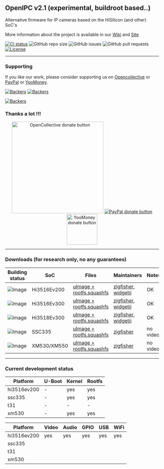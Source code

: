 ## OpenIPC v2.1 (experimental, buildroot based..)

Alternative firmware for IP cameras based on the HiSilicon (and other) SoC's

More information about the project is available in our [Wiki](https://github.com/OpenIPC/openipc-2.1/wiki) and [Site](https://openipc.org)

[![CI status](https://img.shields.io/github/downloads/OpenIPC/openipc-2.1/total.svg)](https://github.com/OpenIPC/openipc-2.1/releases)
![GitHub repo size](https://img.shields.io/github/repo-size/OpenIPC/openipc-2.1)
![GitHub issues](https://img.shields.io/github/issues/OpenIPC/openipc-2.1)
![GitHub pull requests](https://img.shields.io/github/issues-pr/OpenIPC/openipc-2.1)
[![License](https://img.shields.io/github/license/OpenIPC/openipc-2.1)](https://opensource.org/licenses/MIT)

-----

### Supporting

If you like our work, please consider supporting us on [Opencollective](https://opencollective.com/openipc/contribute/backer-14335/checkout) or [PayPal](https://www.paypal.com/donate/?hosted_button_id=C6F7UJLA58MBS) or [YooMoney](https://openipc.org/donation/yoomoney.html). 

[![Backers](https://opencollective.com/openipc/tiers/backer/badge.svg?label=backer&color=brightgreen)](https://opencollective.com/openipc)
[![Backers](https://opencollective.com/openipc/tiers/badge.svg)](https://opencollective.com/openipc)

[![Backers](https://opencollective.com/openipc/tiers/backer.svg?avatarHeight=36)](https://opencollective.com/openipc#support)

### Thanks a lot !!!

<p align="center">
<a href="https://opencollective.com/openipc/contribute/backer-14335/checkout" target="_blank"><img src="https://opencollective.com/webpack/donate/button@2x.png?color=blue" width="300" alt="OpenCollective donate button" /></a>
<a href="https://www.paypal.com/donate/?hosted_button_id=C6F7UJLA58MBS"><img src="https://www.paypalobjects.com/en_US/IT/i/btn/btn_donateCC_LG.gif" alt="PayPal donate button" /> </a>
<a href="https://openipc.org/donation/yoomoney.html"><img src="https://yoomoney.ru/transfer/balance-informer/balance?id=596194605&key=291C29A811B500D7" width="100" alt="YooMoney donate button" /> </a>
</p>

-----

### Downloads (for research only, no any guarantees)

| Building status |    SoC    | Files    | Maintainers | Notes |
|-----------------|-----------|----------|-------------|-------|
|![Image](https://github.com/OpenIPC/openipc-2.1/actions/workflows/hi3516ev200_images.yml/badge.svg)|Hi3516Ev200|[uImage + rootfs.squashfs](https://github.com/OpenIPC/openipc-2.1/releases/download/latest/openipc.hi3516ev200-br.tgz)|[zigfisher](https://github.com/ZigFisher), [widgetii](https://github.com/widgetii)| OK |
|![Image](https://github.com/OpenIPC/openipc-2.1/actions/workflows/hi3516ev300_images.yml/badge.svg)|Hi3516Ev300|[uImage + rootfs.squashfs](https://github.com/OpenIPC/openipc-2.1/releases/download/latest/openipc.hi3516ev300-br.tgz)|[zigfisher](https://github.com/ZigFisher), [widgetii](https://github.com/widgetii)| OK |
|![Image](https://github.com/OpenIPC/openipc-2.1/actions/workflows/hi3518ev300_images.yml/badge.svg)|Hi3518Ev300|[uImage + rootfs.squashfs](https://github.com/OpenIPC/openipc-2.1/releases/download/latest/openipc.hi3518ev300-br.tgz)|[zigfisher](https://github.com/ZigFisher), [widgetii](https://github.com/widgetii)| OK |
|![Image](https://github.com/OpenIPC/openipc-2.1/actions/workflows/ssc335_images.yml/badge.svg)|SSC335|[uImage + rootfs.squashfs](https://github.com/OpenIPC/openipc-2.1/releases/download/latest/openipc.ssc335-br.tgz)|[zigfisher](https://github.com/ZigFisher)|no video |
|![Image](https://github.com/OpenIPC/openipc-2.1/actions/workflows/xm530_images.yml/badge.svg)|XM530/XM550|[uImage + rootfs.squashfs](https://github.com/OpenIPC/openipc-2.1/releases/download/latest/openipc.xm530-br.tgz)|[zigfisher](https://github.com/ZigFisher)|no video |

-----

### Current development status

| Platform    | U-Boot | Kernel | Rootfs |
|-------------|--------|--------|--------|
| hi3516ev200 |  -     |  yes   |  yes   |
| ssc335      |  -     |  yes   |  yes   |
| t31         |  -     |  -     |  -     |
| xm530       |  -     |  yes   |  yes   |


| Platform    | Video | Audio | GPIO  | USB   | WiFi  |
|-------------|-------|-------|-------|-------|-------|
| hi3516ev200 |  yes  |  yes  |  yes  |  yes  |  yes  |
| ssc335      |
| t31         |
| xm530       |


